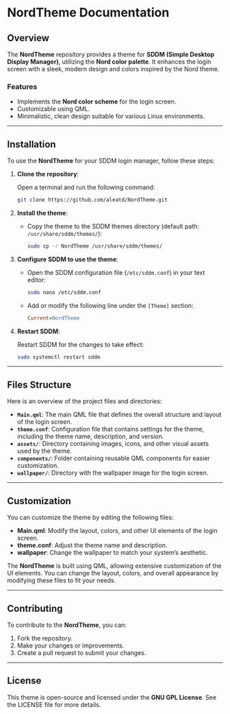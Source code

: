 # **NordTheme Documentation**

## **Overview**

The **NordTheme** repository provides a theme for **SDDM (Simple Desktop Display Manager)**, utilizing the **Nord color palette**. It enhances the login screen with a sleek, modern design and colors inspired by the Nord theme.

### **Features**
- Implements the **Nord color scheme** for the login screen.
- Customizable using QML.
- Minimalistic, clean design suitable for various Linux environments.

---

## **Installation**

To use the **NordTheme** for your SDDM login manager, follow these steps:

1. **Clone the repository**:

   Open a terminal and run the following command:
   ```bash
   git clone https://github.com/aleatd/NordTheme.git
   ```

2. **Install the theme**:

   - Copy the theme to the SDDM themes directory (default path: `/usr/share/sddm/themes/`):
     ```bash
     sudo cp -r NordTheme /usr/share/sddm/themes/
     ```

3. **Configure SDDM to use the theme**:

   - Open the SDDM configuration file (`/etc/sddm.conf`) in your text editor:
     ```bash
     sudo nano /etc/sddm.conf
     ```

   - Add or modify the following line under the `[Theme]` section:
     ```ini
     Current=NordTheme
     ```

4. **Restart SDDM**:

   Restart SDDM for the changes to take effect:
   ```bash
   sudo systemctl restart sddm
   ```

---

## **Files Structure**

Here is an overview of the project files and directories:

- **`Main.qml`**: The main QML file that defines the overall structure and layout of the login screen.
- **`theme.conf`**: Configuration file that contains settings for the theme, including the theme name, description, and version.
- **`assets/`**: Directory containing images, icons, and other visual assets used by the theme.
- **`components/`**: Folder containing reusable QML components for easier customization.
- **`wallpaper/`**: Directory with the wallpaper image for the login screen.

---

## **Customization**

You can customize the theme by editing the following files:

- **Main.qml**: Modify the layout, colors, and other UI elements of the login screen.
- **theme.conf**: Adjust the theme name and description.
- **wallpaper**: Change the wallpaper to match your system’s aesthetic.

The **NordTheme** is built using QML, allowing extensive customization of the UI elements. You can change the layout, colors, and overall appearance by modifying these files to fit your needs.

---

## **Contributing**

To contribute to the **NordTheme**, you can:

1. Fork the repository.
2. Make your changes or improvements.
3. Create a pull request to submit your changes.

---

## **License**

This theme is open-source and licensed under the **GNU GPL License**. See the LICENSE file for more details.
